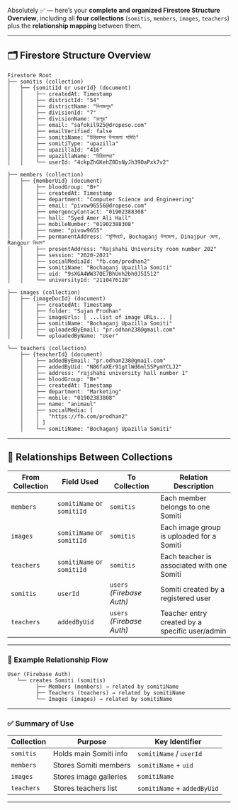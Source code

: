 Absolutely ✅ — here’s your **complete and organized Firestore Structure Overview**, including all **four collections** (`somitis`, `members`, `images`, `teachers`)
plus the **relationship mapping** between them.

---

## 🗂️ **Firestore Structure Overview**

```
Firestore Root
├── somitis (collection)
│   ├── {somitiId or userId} (document)
│   │    ├── createdAt: Timestamp
│   │    ├── districtId: "54"
│   │    ├── districtName: "দিনাজপুর"
│   │    ├── divisionId: "7"
│   │    ├── divisionName: "রংপুর"
│   │    ├── email: "safokil925@dropeso.com"
│   │    ├── emailVerified: false
│   │    ├── somitiName: "চিরিরবন্দর উপজেলা সমিতি"
│   │    ├── somitiType: "upazilla"
│   │    ├── upazillaId: "416"
│   │    ├── upazillaName: "চিরিরবন্দর"
│   │    └── userId: "4ckpZhGKehZ0DsNyJh39OaPxk7v2"

├── members (collection)
│   ├── {memberUid} (document)
│   │    ├── bloodGroup: "B+"
│   │    ├── createdAt: Timestamp
│   │    ├── department: "Computer Science and Engineering"
│   │    ├── email: "pivow96556@dropeso.com"
│   │    ├── emergencyContact: "01902388308"
│   │    ├── hall: "Syed Amer Ali Hall"
│   │    ├── mobileNumber: "01902388308"
│   │    ├── name: "pivow9655"
│   │    ├── permanentAddress: "মুর্শিদহাট, Bochaganj উপজেলা, Dinajpur জেলা, Rangpur বিভাগ"
│   │    ├── presentAddress: "Rajshahi University room number 202"
│   │    ├── session: "2020-2021"
│   │    ├── socialMediaId: "fb.com/prodhan2"
│   │    ├── somitiName: "Bochaganj Upazilla Somiti"
│   │    ├── uid: "9sXGA4WW37QE7BhUnh2bh0J5I512"
│   │    └── universityId: "2110476128"

├── images (collection)
│   ├── {imageDocId} (document)
│   │    ├── createdAt: Timestamp
│   │    ├── folder: "Sujan Prodhan"
│   │    ├── imageUrls: [ ...list of image URLs... ]
│   │    ├── somitiName: "Bochaganj Upazilla Somiti"
│   │    ├── uploadedByEmail: "pr.odhan238@gmail.com"
│   │    └── uploadedByName: "User"

└── teachers (collection)
    ├── {teacherId} (document)
    │    ├── addedByEmail: "pr.odhan238@gmail.com"
    │    ├── addedByUid: "N86faXEr91gtlWd6ml55PymYCLJ2"
    │    ├── address: "rajshahi university hall number 1"
    │    ├── bloodGroup: "B+"
    │    ├── createdAt: Timestamp
    │    ├── department: "Marketing"
    │    ├── mobile: "01902383808"
    │    ├── name: "animaul"
    │    ├── socialMedia: [
    │    │   "https://fb.com/prodhan2"
    │    │ ]
    │    └── somitiName: "Bochaganj Upazilla Somiti"
```

---

## 🔗 **Relationships Between Collections**

| From Collection | Field Used                 | To Collection             | Relation Description                           |
| --------------- | -------------------------- | ------------------------- | ---------------------------------------------- |
| `members`       | `somitiName` or `somitiId` | `somitis`                 | Each member belongs to one Somiti              |
| `images`        | `somitiName` or `somitiId` | `somitis`                 | Each image group is uploaded for a Somiti      |
| `teachers`      | `somitiName` or `somitiId` | `somitis`                 | Each teacher is associated with one Somiti     |
| `somitis`       | `userId`                   | `users` *(Firebase Auth)* | Somiti created by a registered user            |
| `teachers`      | `addedByUid`               | `users` *(Firebase Auth)* | Teacher entry created by a specific user/admin |

---

### 🔶 Example Relationship Flow

```
User (Firebase Auth)
   └── creates Somiti (somitis)
         ├── Members (members) → related by somitiName
         ├── Teachers (teachers) → related by somitiName
         └── Images (images) → related by somitiName
```

---

### ✅ Summary of Use

| Collection | Purpose                | Key Identifier              |
| ---------- | ---------------------- | --------------------------- |
| `somitis`  | Holds main Somiti info | `somitiName` / `userId`     |
| `members`  | Stores Somiti members  | `somitiName` + `uid`        |
| `images`   | Stores image galleries | `somitiName`                |
| `teachers` | Stores teachers list   | `somitiName` + `addedByUid` |

---
